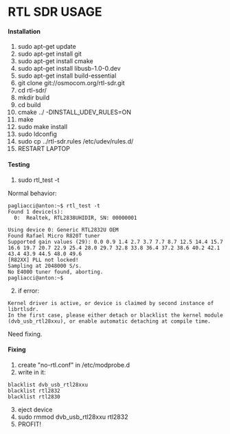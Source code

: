 # RTL SDR USAGE

#### Installation
1. sudo apt-get update
2. sudo apt-get install git
3. sudo apt-get install cmake
4. sudo apt-get install libusb-1.0-0.dev
5. sudo apt-get install build-essential
6. git clone git://osmocom.org/rtl-sdr.git
7. cd rtl-sdr/
8. mkdir build
9. cd build
10. cmake ../ -DINSTALL_UDEV_RULES=ON
11. make
12. sudo make install
13. sudo ldconfig
14. sudo cp ../rtl-sdr.rules /etc/udev/rules.d/
15. RESTART LAPTOP

#### Testing
1. sudo rtl_test -t

Normal behavior:
```
pagliacci@anton:~$ rtl_test -t
Found 1 device(s):
  0:  Realtek, RTL2838UHIDIR, SN: 00000001

Using device 0: Generic RTL2832U OEM
Found Rafael Micro R820T tuner
Supported gain values (29): 0.0 0.9 1.4 2.7 3.7 7.7 8.7 12.5 14.4 15.7 16.6 19.7 20.7 22.9 25.4 28.0 29.7 32.8 33.8 36.4 37.2 38.6 40.2 42.1 43.4 43.9 44.5 48.0 49.6 
[R82XX] PLL not locked!
Sampling at 2048000 S/s.
No E4000 tuner found, aborting.
pagliacci@anton:~$ 
```
2. if error:
```
Kernel driver is active, or device is claimed by second instance of librtlsdr.
In the first case, please either detach or blacklist the kernel module
(dvb_usb_rtl28xxu), or enable automatic detaching at compile time.
```
Need fixing.

#### Fixing
1. create "no-rtl.conf" in /etc/modprobe.d
2. write in it: 
```
blacklist dvb_usb_rtl28xxu
blacklist rtl2832
blacklist rtl2830
```
3. eject device
4. sudo rmmod dvb_usb_rtl28xxu rtl2832
5. PROFIT!
